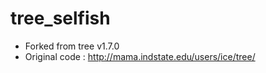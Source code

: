# tree_selfish
* Forked from tree v1.7.0  
* Original code : http://mama.indstate.edu/users/ice/tree/
